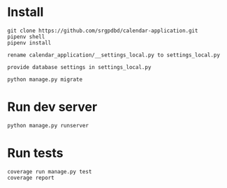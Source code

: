# Install
```
git clone https://github.com/srgpdbd/calendar-application.git
pipenv shell
pipenv install

rename calendar_application/__settings_local.py to settings_local.py

provide database settings in settings_local.py

python manage.py migrate
```
# Run dev server

```
python manage.py runserver
```

# Run tests 
```
coverage run manage.py test
coverage report
```
